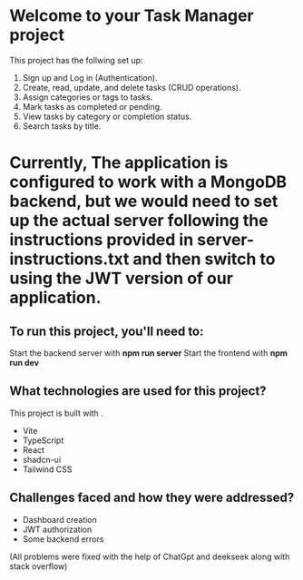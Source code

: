 # Welcome to your Task Manager project

This project has the follwing set up:

1. Sign up and Log in (Authentication).
2. Create, read, update, and delete tasks (CRUD operations).
3. Assign categories or tags to tasks.
4. Mark tasks as completed or pending.
5. View tasks by category or completion status.
6. Search tasks by title.


# Currently, The application is configured to work with a MongoDB backend, but we would need to set up the actual server following the instructions provided in server-instructions.txt and then switch to using the JWT version of our application.

## To run this project, you'll need to:

Start the backend server with **npm run server**
Start the frontend with **npm run dev**

## What technologies are used for this project?

This project is built with .

- Vite
- TypeScript
- React
- shadcn-ui
- Tailwind CSS

## Challenges faced and how they were addressed?

- Dashboard creation
- JWT authorization
- Some backend errors

(All problems were fixed with the help of ChatGpt and deekseek along with stack overflow)
